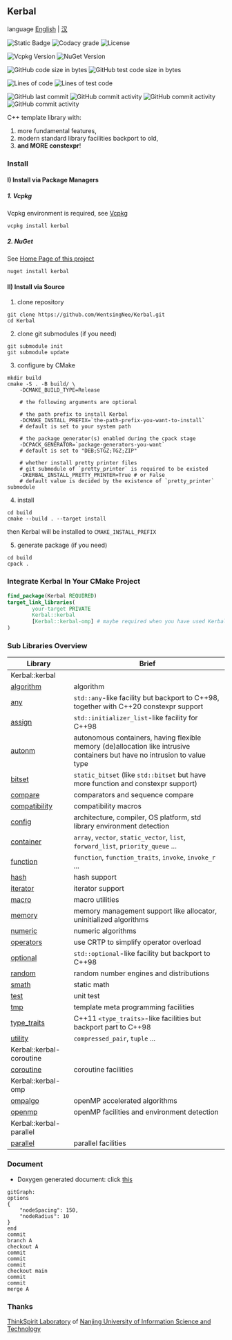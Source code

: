 ## Kerbal ##

language [English](readme.md) | [汉](readme.zh.md)

![Static Badge](https://img.shields.io/badge/zhihu-IceBear-blue?link=https%3A%2F%2Fwww.zhihu.com%2Fpeople%2Fpeter-43-43-80)
![Codacy grade](https://img.shields.io/codacy/grade/d8cf41ae4db84f36bbbab26ff3e3a0bd?link=https%3A%2F%2Fapp.codacy.com%2Fgh%2FWentsingNee%2FKerbal%2Fdashboard)
![License](https://img.shields.io/github/license/WentsingNee/Kerbal)

![Vcpkg Version](https://img.shields.io/vcpkg/v/kerbal)
![NuGet Version](https://img.shields.io/nuget/v/Kerbal)

![GitHub code size in bytes](https://img.shields.io/github/languages/code-size/WentsingNee/Kerbal)
![GitHub test code size in bytes](https://img.shields.io/github/languages/code-size/WentsingNee/KerbalTest?label=code%20size%20of%20test)

![Lines of code](https://img.shields.io/tokei/lines/github/WentsingNee/Kerbal)
![Lines of test code](https://img.shields.io/tokei/lines/github/WentsingNee/KerbalTest?label=total%20lines%20of%20test%20code)

![GitHub last commit](https://img.shields.io/github/last-commit/WentsingNee/Kerbal)
![GitHub commit activity](https://img.shields.io/github/commit-activity/y/WentsingNee/Kerbal)
![GitHub commit activity](https://img.shields.io/github/commit-activity/m/WentsingNee/Kerbal)
![GitHub commit activity](https://img.shields.io/github/commit-activity/w/WentsingNee/Kerbal)

C++ template library with:

1) more fundamental features,
2) modern standard library facilities backport to old,
3) **and MORE constexpr**!



### Install ###

#### I) Install via Package Managers ####

##### 1. Vcpkg #####

Vcpkg environment is required, see [Vcpkg](https://github.com/microsoft/vcpkg)

```shell
vcpkg install kerbal
```

##### 2. NuGet #####

See [Home Page of this project](https://www.nuget.org/packages/Kerbal)

```shell
nuget install kerbal
```

#### II) Install via Source ####

1) clone repository

```shell
git clone https://github.com/WentsingNee/Kerbal.git
cd Kerbal
```

2) clone git submodules (if you need)

```shell
git submodule init
git submodule update
```

3) configure by CMake

```shell
mkdir build
cmake -S . -B build/ \
    -DCMAKE_BUILD_TYPE=Release

    # the following arguments are optional

    # the path prefix to install Kerbal
    -DCMAKE_INSTALL_PREFIX=`the-path-prefix-you-want-to-install`
    # default is set to your system path

    # the package generator(s) enabled during the cpack stage
    -DCPACK_GENERATOR=`package-generators-you-want`
    # default is set to "DEB;STGZ;TGZ;ZIP"

    # whether install pretty printer files
    # git submodule of `pretty_printer` is required to be existed
    -DKERBAL_INSTALL_PRETTY_PRINTER=True # or False
    # default value is decided by the existence of `pretty_printer` submodule
```

4) install

```shell
cd build
cmake --build . --target install
```

then Kerbal will be installed to `CMAKE_INSTALL_PREFIX`

5) generate package (if you need)

```shell
cd build
cpack .
```



### Integrate Kerbal In Your CMake Project ###

```cmake
find_package(Kerbal REQUIRED)
target_link_libraries(
        your-target PRIVATE
        Kerbal::kerbal
        [Kerbal::kerbal-omp] # maybe required when you have used Kerbal::omp module
)
```



### Sub Libraries Overview ###

| Library                                        | Brief                                                                                                                      |
|------------------------------------------------|----------------------------------------------------------------------------------------------------------------------------|
| Kerbal::kerbal                                 |                                                                                                                            |
| [algorithm](include/kerbal/algorithm/)         | algorithm                                                                                                                  |
| [any](include/kerbal/any/)                     | `std::any`-like facility but backport to C++98, together with C++20 constexpr support                                      |
| [assign](include/kerbal/assign/)               | `std::initializer_list`-like facility for C++98                                                                            |
| [autonm](include/kerbal/autonm/)               | autonomous containers, having flexible memory (de)allocation like intrusive containers but have no intrusion to value type |
| [bitset](include/kerbal/bitset/)               | `static_bitset` (like `std::bitset` but have more function and constexpr support)                                          |
| [compare](include/kerbal/compare/)             | comparators and sequence compare                                                                                           |
| [compatibility](include/kerbal/compatibility/) | compatibility macros                                                                                                       |
| [config](include/kerbal/config/)               | architecture, compiler, OS platform, std library environment detection                                                     |
| [container](include/kerbal/container/)         | `array`, `vector`, `static_vector`, `list`, `forward_list`, `priority_queue` ...                                           |
| [function](include/kerbal/function/)           | `function`, `function_traits`, `invoke`, `invoke_r` ...                                                                    |
| [hash](include/kerbal/hash/)                   | hash support                                                                                                               |
| [iterator](include/kerbal/iterator/)           | iterator support                                                                                                           |
| [macro](include/kerbal/macro/)                 | macro utilities                                                                                                            |
| [memory](include/kerbal/memory/)               | memory management support like allocator, uninitialized algorithms                                                         |
| [numeric](include/kerbal/numeric/)             | numeric algorithms                                                                                                         |
| [operators](include/kerbal/operators/)         | use CRTP to simplify operator overload                                                                                     |
| [optional](include/kerbal/optional/)           | `std::optional`-like facility but backport to C++98                                                                        |
| [random](include/kerbal/random/)               | random number engines and distributions                                                                                    |
| [smath](include/kerbal/smath/)                 | static math                                                                                                                |
| [test](include/kerbal/test/)                   | unit test                                                                                                                  |
| [tmp](include/kerbal/tmp/)                     | template meta programming facilities                                                                                       |
| [type_traits](include/kerbal/type_traits/)     | C++11 `<type_traits>`-like facilities but backport part to C++98                                                           |
| [utility](include/kerbal/utility/)             | `compressed_pair`, `tuple` ...                                                                                             |
| Kerbal::kerbal-coroutine                       |                                                                                                                            |
| [coroutine](include/kerbal/coroutine/)         | coroutine facilities                                                                                                       |
| Kerbal::kerbal-omp                             |                                                                                                                            |
| [ompalgo](include/kerbal/ompalgo/)             | openMP accelerated algorithms                                                                                              |
| [openmp](include/kerbal/openmp/)               | openMP facilities and environment detection                                                                                |
| Kerbal::kerbal-parallel                        |                                                                                                                            |
| [parallel](include/kerbal/parallel/)           | parallel facilities                                                                                                        |

### Document ###

* Doxygen generated document: click [this](https://wentsingnee.github.io/KerbalDoxygenDoc/)


```mermaid
gitGraph:
options
{
    "nodeSpacing": 150,
    "nodeRadius": 10
}
end
commit
branch A
checkout A
commit
commit
commit
checkout main
commit
commit
merge A
```


### Thanks ###

[ThinkSpirit Laboratory](http://thinkspirit.org/) of [Nanjing University of Information
Science and Technology](http://www.nuist.edu.cn/)